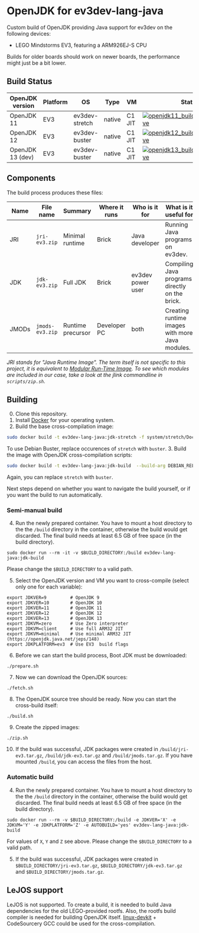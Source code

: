 # OpenJDK for ev3dev-lang-java
Custom build of OpenJDK providing Java support for ev3dev on the following devices:

* LEGO Mindstorms EV3, featuring a ARM926EJ-S CPU

Builds for older boards should work on newer boards, the performance might just be a bit lower.

## Build Status

| OpenJDK version  | Platform | OS             | Type   | VM     | Status                                        |
|------------------|----------|----------------|--------|--------|-----------------------------------------------|
| OpenJDK 11       | EV3      | ev3dev-stretch | native | C1 JIT | [![openjdk11_build_ev3_linux_native][1]][2]   |
| OpenJDK 12       | EV3      | ev3dev-buster  | native | C1 JIT | [![openjdk12_build_ev3_linux_native][3]][4]   |
| OpenJDK 13 (dev) | EV3      | ev3dev-buster  | native | C1 JIT | [![openjdk13_build_ev3_linux_native][5]][6]   |

[1]: https://ci.adoptopenjdk.net/view/ev3dev/job/openjdk11_build_ev3_linux_native/badge/icon
[2]: https://ci.adoptopenjdk.net/view/ev3dev/job/openjdk11_build_ev3_linux_native/
[3]: https://ci.adoptopenjdk.net/view/ev3dev/job/openjdk12_build_ev3_linux_native/badge/icon
[4]: https://ci.adoptopenjdk.net/view/ev3dev/job/openjdk12_build_ev3_linux_native/
[5]: https://ci.adoptopenjdk.net/view/ev3dev/job/openjdk13_build_ev3_linux_native/badge/icon
[6]: https://ci.adoptopenjdk.net/view/ev3dev/job/openjdk13_build_ev3_linux_native/


## Components
The build process produces these files:

| Name  | File name       | Summary           | Where it runs | Who is it for     | What is it useful for                           |
|-------|-----------------|-------------------|---------------|-------------------|-------------------------------------------------|
| JRI   | `jri-ev3.zip`   | Minimal runtime   | Brick         | Java developer    | Running Java programs on ev3dev.                |
| JDK   | `jdk-ev3.zip`   | Full JDK          | Brick         | ev3dev power user | Compiling Java programs directly on the brick.  |
| JMODs | `jmods-ev3.zip` | Runtime precursor | Developer PC  | both              | Creating runtime images with more Java modules. |

_JRI stands for "Java Runtime Image". The term itself is not specific to this project,
it is equivalent to [Modular Run-Time Image](https://openjdk.java.net/jeps/220).
To see which modules are included in our case, take a look at the jlink commandline in `scripts/zip.sh`._

## Building

0. Clone this repository.
1. Install [Docker](https://docs.docker.com/engine/installation/) for your operating system.
2. Build the base cross-compilation image:
```sh
sudo docker build -t ev3dev-lang-java:jdk-stretch -f system/stretch/Dockerfile.armel system
```
To use Debian Buster, replace occurences of `stretch` with `buster`.
3. Build the image with OpenJDK cross-compilation scripts:
```sh
sudo docker build -t ev3dev-lang-java:jdk-build  --build-arg DEBIAN_RELEASE=stretch  -f scripts/Dockerfile scripts
```
Again, you can replace `stretch` with `buster`.

Next steps depend on whether you want to navigate the build yourself, or if you want the build to run automatically.

### Semi-manual build
4. Run the newly prepared container. You have to mount a host directory to the the `/build` directory in the container,
otherwise the build would get discarded. The final build needs at least 6.5 GB of free space (in the build directory).
```
sudo docker run --rm -it -v $BUILD_DIRECTORY:/build ev3dev-lang-java:jdk-build
```
Please change the `$BUILD_DIRECTORY` to a valid path.

5. Select the OpenJDK version and VM you want to cross-compile (select only one for each variable):
```
export JDKVER=9         # OpenJDK 9
export JDKVER=10        # OpenJDK 10
export JDKVER=11        # OpenJDK 11
export JDKVER=12        # OpenJDK 12
export JDKVER=13        # OpenJDK 13
export JDKVM=zero       # Use Zero interpreter
export JDKVM=client     # Use full ARM32 JIT
export JDKVM=minimal    # Use minimal ARM32 JIT (https://openjdk.java.net/jeps/148)
export JDKPLATFORM=ev3  # Use EV3  build flags
```
6. Before we can start the build process, Boot JDK must be downloaded:
```
./prepare.sh
```
7. Now we can download the OpenJDK sources:
```
./fetch.sh
```
8. The OpenJDK source tree should be ready. Now you can start the cross-build itself:
```
./build.sh
```
9. Create the zipped images:
```
./zip.sh
```
10. If the build was successful, JDK packages were created in `/build/jri-ev3.tar.gz`, `/build/jdk-ev3.tar.gz` and `/build/jmods.tar.gz`.
If you have mounted `/build`, you can access the files from the host.

### Automatic build
4. Run the newly prepared container. You have to mount a host directory to the the `/build` directory in the container,
otherwise the build would get discarded. The final build needs at least 6.5 GB of free space (in the build directory).
```
sudo docker run --rm -v $BUILD_DIRECTORY:/build -e JDKVER='X' -e JDKVM='Y' -e JDKPLATFORM='Z' -e AUTOBUILD='yes' ev3dev-lang-java:jdk-build
```
For values of `X`, `Y` and `Z` see above. Please change the `$BUILD_DIRECTORY` to a valid path.

5. If the build was successful, JDK packages were created in `$BUILD_DIRECTORY/jri-ev3.tar.gz`, `$BUILD_DIRECTORY/jdk-ev3.tar.gz` and `$BUILD_DIRECTORY/jmods.tar.gz`.


## LeJOS support

LeJOS is not supported. To create a build, it is needed to build Java dependencies
for the old LEGO-provided rootfs. Also, the rootfs build compiler is needed for building OpenJDK itself.
[linux-devkit](https://github.com/mindboards/ev3sources/tree/master/extra/linux-devkit) + CodeSourcery GCC could be used for the cross-compilation.

